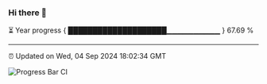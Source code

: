 ### Hi there 👋

⏳ Year progress { ████████████████████▁▁▁▁▁▁▁▁▁▁ } 67.69 %

---

⏰ Updated on Wed, 04 Sep 2024 18:02:34 GMT

![Progress Bar CI](https://github.com/EinsPommes/EinsPommes/blob/main/.github/workflows/main.yml)
